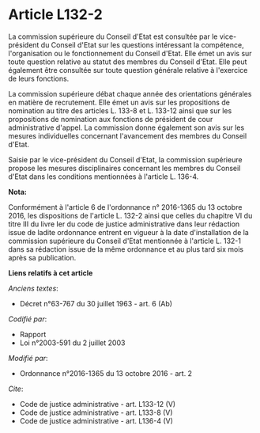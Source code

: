# Article L132-2

La commission supérieure du Conseil d'Etat est consultée par le vice-président du Conseil d'Etat sur les questions
intéressant la compétence, l'organisation ou le fonctionnement du Conseil d'Etat. Elle émet un avis sur toute question
relative au statut des membres du Conseil d'Etat. Elle peut également être consultée sur toute question générale relative à
l'exercice de leurs fonctions. 

La commission supérieure débat chaque année des orientations générales en matière de recrutement. Elle émet un avis sur les
propositions de nomination au titre des articles L. 133-8 et L. 133-12 ainsi que sur les propositions de nomination aux
fonctions de président de cour administrative d'appel. La commission donne également son avis sur les mesures individuelles
concernant l'avancement des membres du Conseil d'Etat. 

Saisie par le vice-président du Conseil d'Etat, la commission supérieure propose les mesures disciplinaires concernant les
membres du Conseil d'Etat dans les conditions mentionnées à l'article L. 136-4.

**Nota:**

Conformément à l'article 6 de l'ordonnance n° 2016-1365 du 13 octobre 2016, les dispositions de l'article L. 132-2 ainsi que
celles du chapitre VI du titre III du livre Ier du code de justice administrative dans leur rédaction issue de ladite
ordonnance entrent en vigueur à la date d'installation de la commission supérieure du Conseil d'Etat mentionnée à l'article
L. 132-1 dans sa rédaction issue de la même ordonnance et au plus tard six mois après sa publication.

**Liens relatifs à cet article**

_Anciens textes_:

  - Décret n°63-767 du 30 juillet 1963 - art. 6 (Ab)

_Codifié par_:

  - Rapport
  - Loi n°2003-591 du 2 juillet 2003

_Modifié par_:

  - Ordonnance n°2016-1365 du 13 octobre 2016 - art. 2

_Cite_:

  - Code de justice administrative - art. L133-12 (V)
  - Code de justice administrative - art. L133-8 (V)
  - Code de justice administrative - art. L136-4 (V)
